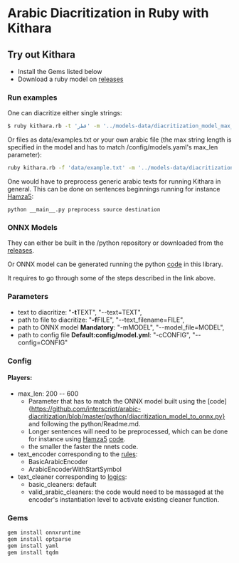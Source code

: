 # Arabic Diacritization in Ruby with Kithara

## Try out Kithara

* Install the Gems listed below
* Download a ruby model on [releases](https://github.com/secryst/arabic-diacritization-deep-learning-models)

### Run examples
One can diacritize either single strings:

```sh
$ ruby kithara.rb -t 'قطر' -m '../models-data/diacritization_model_max_len_200.onnx'
```

Or files as data/examples.txt or your own arabic file (the max string length is specified in the model and has to match /config/models.yaml's max_len parameter):

```sh
ruby kithara.rb -f 'data/example.txt' -m '../models-data/diacritization_model_max_len_200.onnx'
```

One would have to preprocess generic arabic texts for running Kithara in general. This can be done on sentences beginnings running for instance [Hamza5](https://github.com/Hamza5/Pipeline-diacritizer):
```
python __main__.py preprocess source destination
```


### ONNX Models

They can either be built in the /python repository or downloaded from the
[releases](https://github.com/secryst/arabic-diacritization-deep-learning-models).

Or ONNX model can be generated running the python
[code](https://github.com/interscript/arabic-diacritization/blob/master/python/diacritization_model_to_onnx.py)
in this library.

It requires to go through some of the steps described in the link above.

### Parameters

* text to diacritize: "**-t**TEXT", "--text=TEXT",
* path to file to diacritize: "**-f**FILE", "--text_filename=FILE",
* path to ONNX model **Mandatory**: "-mMODEL", "--model_file=MODEL",
* path to config file **Default:config/model.yml**: "-cCONFIG", "--config=CONFIG"

### Config

#### Players:

* max_len: 200 -- 600
	* Parameter that has to match the ONNX model built using the
	  [code]{https://github.com/interscript/arabic-diacritization/blob/master/python/diacritization_model_to_onnx.py}
	  and following the python/Readme.md.
	* Longer sentences will need to be preprocessed, which can be done for
	  instance using [Hamza5](https://github.com/Hamza5)
	  [code](https://github.com/Hamza5/Pipeline-diacritizer/blob/master/pipeline_diacritizer/pipeline_diacritizer.py).
	* the smaller the faster the nnets code.
* text_encoder corresponding to the [rules](https://github.com/interscript/arabic-diacritization/blob/master/python/util/text_encoders.py):
     * BasicArabicEncoder
     * ArabicEncoderWithStartSymbol
* text_cleaner corresponding to [logics](https://github.com/interscript/arabic-diacritization/blob/master/python/util/text_cleaners.py):
     * basic_cleaners: default
     * valid_arabic_cleaners: the code would need to be massaged at the encoder's instantiation level to activate existing cleaner function.

### Gems

```sh
gem install onnxruntime
gem install optparse
gem install yaml
gem install tqdm
```
